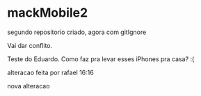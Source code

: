 # mackMobile2
segundo repositorio criado, agora com gitIgnore

Vai dar conflito.

Teste do Eduardo. Como faz pra levar esses iPhones pra casa? :(

alteracao feita por rafael 16:16

nova alteracao